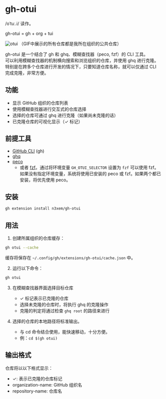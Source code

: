 # gh-otui

/oˈtuː.i/ 读作。

gh-otui = gh + org + tui

![otui](https://github.com/user-attachments/assets/0c7626eb-c639-4f4c-86e1-b4ba6dab5bec)
（GIF中展示的所有仓库都是我所在组织的公共仓库）

gh-otui 是一个结合了 gh 和 ghq、模糊查找器（peco, fzf）的 CLI 工具。  
可以利用模糊查找器的机制横向搜索和浏览组织的仓库，并使用 ghq 进行克隆。特别是在跨多个仓库进行开发的情况下，只要知道仓库名称，就可以仅通过 CLI 完成克隆，非常方便。

## 功能

- 显示 GitHub 组织的仓库列表
- 使用模糊查找器进行交互式的仓库选择
- 选择的仓库可通过 ghq 进行克隆（如果尚未克隆的话）
- 已克隆仓库的可视化显示（✓ 标记）

## 前提工具

- [GitHub CLI](https://cli.github.com/) (gh)
- [ghq](https://github.com/x-motemen/ghq)
- [peco](https://github.com/peco/peco)
  - 或者 [fzf](https://github.com/junegunn/fzf)。通过将环境变量 `GH_OTUI_SELECTOR` 设置为 `fzf` 可以使用 fzf。如果没有指定环境变量，系统将使用已安装的 peco 或 fzf。如果两个都已安装，将优先使用 peco。
  
## 安装

```bash
gh extension install n3xem/gh-otui
```

## 用法

1. 创建所属组织的仓库缓存：

```bash
gh otui --cache
```

缓存将保存在 `~/.config/gh/extensions/gh-otui/cache.json` 中。

2. 运行以下命令：

```bash
gh otui
```

3. 在模糊查找器界面选择目标仓库
   - ✓ 标记表示已克隆的仓库
   - 选择未克隆的仓库时，将执行 ghq 的克隆操作
   - 克隆的判定将通过检查 `ghq root` 的路径来进行

4. 选择的仓库的本地路径将标准输出。
   - 与 cd 命令结合使用，能快速移动，十分方便。
   - 例：`cd $(gh otui)`

## 输出格式

仓库将以以下格式显示：

- ✓: 表示已克隆的仓库标记
- organization-name: GitHub 组织名
- repository-name: 仓库名